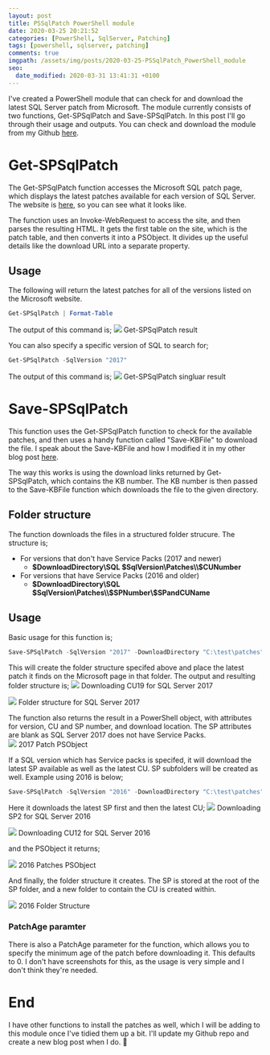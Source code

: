 ```yaml
---
layout: post
title: PSSqlPatch PowerShell module
date: 2020-03-25 20:21:52
categories: [PowerShell, SqlServer, Patching]
tags: [powershell, sqlserver, patching]
comments: true
imgpath: /assets/img/posts/2020-03-25-PSSqlPatch_PowerShell_module
seo:
  date_modified: 2020-03-31 13:41:31 +0100
---
```

I've created a PowerShell module that can check for and download the latest SQL Server patch from Microsoft. The module currently consists of two functions, Get-SPSqlPatch and Save-SPSqlPatch. In this post I'll go through their usage and outputs. You can check and download the module from my Github <a href="https://github.com/paddycull/PSSqlPatch" target="_blank">here</a>.

# Get-SPSqlPatch
The Get-SPSqlPatch function accesses the Microsoft SQL patch page, which displays the latest patches available for each version of SQL Server. The website is <a href="https://technet.microsoft.com/en-us/library/ff803383.aspx" target="_blank">here</a>, so you can see what it looks like.

The function uses an Invoke-WebRequest to access the site, and then parses the resulting HTML. It gets the first table on the site, which is the patch table, and then converts it into a PSObject. It divides up the useful details like the download URL into a separate property.  

## Usage
The following will return the latest patches for all of the versions listed on the Microsoft website.
```powershell
Get-SPSqlPatch | Format-Table
```
The output of this command is;
<img src="{{ page.imgpath }}/Get-SPSqlPatch_All.png">
<span class="img-subheader">Get-SPSqlPatch result</span>


You can also specify a specific version of SQL to search for;
```powershell
Get-SPSqlPatch -SqlVersion "2017"
```
The output of this command is;
<img src="{{ page.imgpath }}/Get-SPSqlPatch_Single.png">
<span class="img-subheader">Get-SPSqlPatch singluar result</span>


# Save-SPSqlPatch
This function uses the Get-SPSqlPatch function to check for the available patches, and then uses a handy function called "Save-KBFile" to download the file. I speak about the Save-KBFile and how I modified it in my other blog post <a href="/posts/Issue-with-Save-KBFile-function/" target="_blank">here</a>. 

The way this works is using the download links returned by Get-SPSqlPatch, which contains the KB number. The KB number is then passed to the Save-KBFile function which downloads the file to the given directory. 

## Folder structure
The function downloads the files in a structured folder strucure. The structure is;
* For versions that don't have Service Packs (2017 and newer) 
   * **$DownloadDirectory\\SQL $SqlVersion\Patches\\$CUNumber**
* For versions that have Service Packs (2016 and older)
    * **$DownloadDirectory\\SQL $SqlVersion\Patches\\$SPNumber\\$SPandCUName**

## Usage
Basic usage for this function is;
```powershell
Save-SPSqlPatch -SqlVersion "2017" -DownloadDirectory "C:\test\patches"
```

This will create the folder structure specifed above and place the latest patch it finds on the Microsoft page in that folder. The output and resulting folder structure is;
<img src="{{ page.imgpath }}/DownloadSQL2017CU19.png">
<span class="img-subheader">Downloading CU19 for SQL Server 2017</span>

<img src="{{ page.imgpath }}/2017FolderStructure.png">
<span class="img-subheader">Folder structure for SQL Server 2017</span>

The function also returns the result in a PowerShell object, with attributes for version, CU and SP number, and download location. The SP attributes are blank as SQL Server 2017 does not have Service Packs.  
<img src="{{ page.imgpath }}/ObjectSQL2017CU19.png ">
<span class="img-subheader">2017 Patch PSObject</span>



If a SQL version which has Service packs is specifed, it will download the latest SP available as well as the latest CU. SP subfolders will be created as well. Example using 2016 is below;
```powershell
Save-SPSqlPatch -SqlVersion "2016" -DownloadDirectory "C:\test\patches"
```
Here it downloads the latest SP first and then the latest CU;
<img src="{{ page.imgpath }}/2016SP2Download.png">
<span class="img-subheader">Downloading SP2 for SQL Server 2016</span>

<img src="{{ page.imgpath }}/2016SP2CUDownload.png">
<span class="img-subheader">Downloading CU12 for SQL Server 2016</span>

and the PSObject it returns;

<img src="{{ page.imgpath }}/2016DownloadObjectResult.png">
<span class="img-subheader">2016 Patches PSObject</span>

And finally, the folder structure it creates. The SP is stored at the root of the SP folder, and a new folder to contain the CU is created within. 

<img src="{{ page.imgpath }}/2016FolderStructure.png">
<span class="img-subheader">2016 Folder Structure</span>

### PatchAge paramter
There is also a PatchAge parameter for the function, which allows you to specify the minimum age of the patch before downloading it. This defaults to 0. I don't have screenshots for this, as the usage is very simple and I don't think they're needed.

# End
I have other functions to install the patches as well, which I will be adding to this module once I've tidied them up a bit. I'll update my Github repo and create a new blog post when I do. :slightly_smiling_face:

